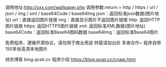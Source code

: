 调用地址:http://xxx.com/wallpaper.php
调用参数:return = http / https / url / json / img / xml / base64Code / base64Img
json：返回标准json数据(图片地址)
url：直接返回图片链接
img：直接显示图片不返回图片链接
http: 返回HTTP图片链接
https: 返回HTTPS图片链接
xml: 返回标准XML数据(图片地址)
base64Code：返回标准Base64图码数据
base64Img：返回标准Base64图片

免费程序，遵循开源协议，请勿用于商业用途 转载请加出处 多谢合作~
程序自带150多张高清本地图片

倾丞博客
blog.qcair.cc
程序介绍
https://blog.qcair.cc/cnapi.html
